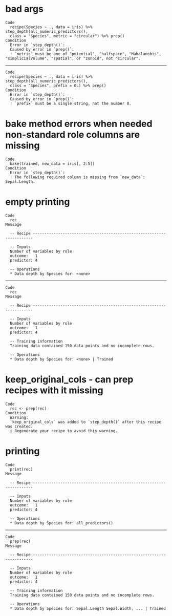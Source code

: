 # bad args

    Code
      recipe(Species ~ ., data = iris) %>% step_depth(all_numeric_predictors(),
      class = "Species", metric = "circular") %>% prep()
    Condition
      Error in `step_depth()`:
      Caused by error in `prep()`:
      ! `metric` must be one of "potential", "halfspace", "Mahalanobis", "simplicialVolume", "spatial", or "zonoid", not "circular".

---

    Code
      recipe(Species ~ ., data = iris) %>% step_depth(all_numeric_predictors(),
      class = "Species", prefix = 0L) %>% prep()
    Condition
      Error in `step_depth()`:
      Caused by error in `prep()`:
      ! `prefix` must be a single string, not the number 0.

# bake method errors when needed non-standard role columns are missing

    Code
      bake(trained, new_data = iris[, 2:5])
    Condition
      Error in `step_depth()`:
      ! The following required column is missing from `new_data`: Sepal.Length.

# empty printing

    Code
      rec
    Message
      
      -- Recipe ----------------------------------------------------------------------
      
      -- Inputs 
      Number of variables by role
      outcome:   1
      predictor: 4
      
      -- Operations 
      * Data depth by Species for: <none>

---

    Code
      rec
    Message
      
      -- Recipe ----------------------------------------------------------------------
      
      -- Inputs 
      Number of variables by role
      outcome:   1
      predictor: 4
      
      -- Training information 
      Training data contained 150 data points and no incomplete rows.
      
      -- Operations 
      * Data depth by Species for: <none> | Trained

# keep_original_cols - can prep recipes with it missing

    Code
      rec <- prep(rec)
    Condition
      Warning:
      `keep_original_cols` was added to `step_depth()` after this recipe was created.
      i Regenerate your recipe to avoid this warning.

# printing

    Code
      print(rec)
    Message
      
      -- Recipe ----------------------------------------------------------------------
      
      -- Inputs 
      Number of variables by role
      outcome:   1
      predictor: 4
      
      -- Operations 
      * Data depth by Species for: all_predictors()

---

    Code
      prep(rec)
    Message
      
      -- Recipe ----------------------------------------------------------------------
      
      -- Inputs 
      Number of variables by role
      outcome:   1
      predictor: 4
      
      -- Training information 
      Training data contained 150 data points and no incomplete rows.
      
      -- Operations 
      * Data depth by Species for: Sepal.Length Sepal.Width, ... | Trained

